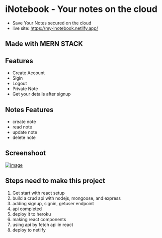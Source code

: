 # iNotebook - Your notes on the cloud
- Save Your Notes secured on the cloud
- live site: https://my-inotebook.netlify.app/

## Made with MERN STACK

## Features
- Create Account
- Sigin
- Logout
- Private Note
- Get your details after signup

## Notes Features
- create note
- read note
- update note
- delete note

## Screenshoot
[![image](https://www.linkpicture.com/q/screenshot_12.png)](https://www.linkpicture.com/view.php?img=LPic617e3229ead5b1240534924)

## Steps need to make this project
1. Get start with react setup
2. build a crud api with nodejs, mongoose, and express
3. adding signup, signin, getuser endpoint
4. api completed
5. deploy it to heroku
6. making react components
7. using api by fetch api in react
8. deploy to netlify